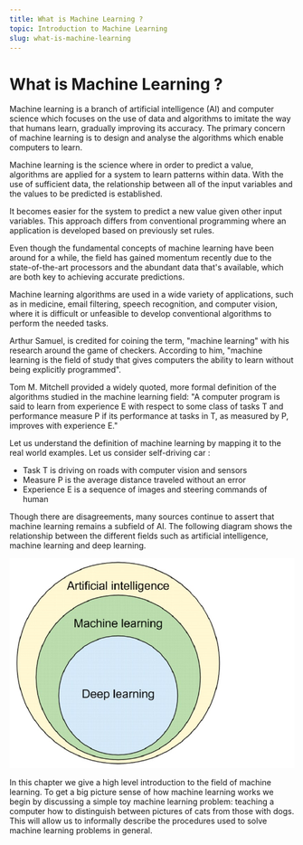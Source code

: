 ```yaml
---
title: What is Machine Learning ?
topic: Introduction to Machine Learning
slug: what-is-machine-learning
---
```


# What is Machine Learning ?

Machine learning is a branch of artificial intelligence (AI) and computer science which focuses on the use of data and algorithms to imitate the way that humans learn, gradually improving its accuracy. The primary concern of machine learning is to design and analyse the algorithms which enable computers to learn. 

Machine learning is the science where in order to predict a value, algorithms are applied for a system to learn patterns within data. With the use of sufficient data, the relationship between all of the input variables and the values to be predicted is established. 

It becomes easier for the system to predict a new value given other input variables. This approach differs from conventional programming where an application is developed based on previously set rules. 

Even though the fundamental concepts of machine learning have been around for a while, the field has gained momentum recently due to the state-of-the-art processors and the abundant data that's available, which are both key to achieving accurate predictions.

Machine learning algorithms are used in a wide variety of applications, such as in medicine, email filtering, speech recognition, and computer vision, where it is difficult or unfeasible to develop conventional algorithms to perform the needed tasks.

Arthur Samuel, is credited for coining the term, "machine learning" with his research around the game of checkers. According to him, "machine learning is the field of study that gives computers the ability to learn without being explicitly programmed".

Tom M. Mitchell provided a widely quoted, more formal definition of the algorithms studied in the machine learning field: "A computer program is said to learn from experience E with respect to some class of tasks T and performance measure P if its performance at tasks in T, as measured by P, improves with experience E."

Let us understand the definition of machine learning by mapping it to the real world examples. Let us consider self-driving car :
* Task T is driving on roads with computer vision and sensors
* Measure P is the average distance traveled without an error
* Experience E is a sequence of images and steering commands of human


Though there are disagreements, many sources continue to assert that machine learning remains a subfield of AI. The following diagram shows the relationship between the different fields such as artificial intelligence, machine learning and deep learning.

![ML-as-subfield-of-AI](./images/ml-as-subfield-of-ai.jpeg)

In this chapter we give a high level introduction to the field of machine learning. To get a big picture sense of how machine learning works we begin by discussing a simple toy machine learning problem: teaching a computer how to distinguish between pictures of cats from those with dogs. This will allow us to informally describe the procedures used to solve machine learning problems in general.